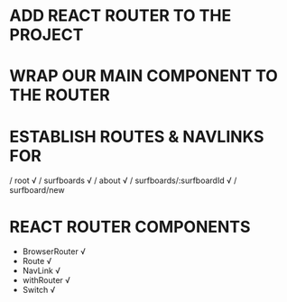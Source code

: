 # ADD REACT ROUTER TO THE PROJECT 

# WRAP OUR MAIN COMPONENT TO THE ROUTER

# ESTABLISH ROUTES & NAVLINKS FOR 
  / root √
  / surfboards √
  / about √
  / surfboards/:surfboardId √
  / surfboard/new

# REACT ROUTER COMPONENTS 
  - BrowserRouter √
  - Route √
  - NavLink √
  - withRouter √
  - Switch √
